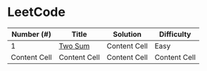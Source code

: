 # LeetCode 

| Number (#)  | Title | Solution | Difficulty |
| ------------- | ------------- | ------------- | ------------- |
| 1  | [Two Sum](https://leetcode.com/problems/two-sum/)  | Content Cell  | Easy  |
| Content Cell  | Content Cell  | Content Cell  | Content Cell  |
